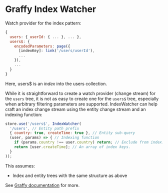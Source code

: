 # Graffy Index Watcher

Watch provider for the index pattern:

```js
{
  users: { userId: { ... }, ... },
  users$: {
    encodedParameters: page({
      [indexKey]: link('/users/userId'),
      ...
    }),
    ...
  }
}
```

Here, users$ is an *index* into the users collection.

While it is straightforward to create a watch provider (change stream) for the `users` tree, it is not as easy to create one for the `users$` tree, especially when arbitrary filtering parameters are supported. IndexWatcher can help craft an index change stream using the entity change stream and an indexing function:

```js
store.use('/users$', IndexWatcher(
  '/users', // Entity path prefix
  { country: true, createTime: true }, // Entity sub-query
  (user, params) => { // Indexing function
    if (params.country !== user.country) return; // Exclude from index.
    return [user.createTime]; // An array of index keys.
  }
));

```

This assumes:
- Index and entity trees with the same structure as above


See [Graffy documentation](https://aravindet.github.io/graffy/) for more.
